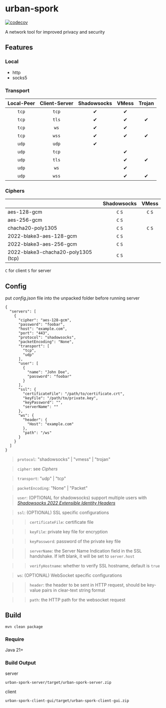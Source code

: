 # urban-spork

[![codecov](https://codecov.io/gh/Zmax0/urban-spork/branch/master/graph/badge.svg?token=6QAZQ05HZV)](https://codecov.io/gh/Zmax0/urban-spork)

A network tool for improved privacy and security

## Features

### Local

- http
- socks5

### Transport

| Local-Peer | Client-Server | Shadowsocks | VMess | Trojan |
|:----------:|:-------------:|:-----------:|:-----:|:------:|
|   `tcp`    |     `tcp`     |      ✔      |   ✔   |        |
|   `tcp`    |     `tls`     |      ✔      |   ✔   |   ✔    |
|   `tcp`    |     `ws`      |      ✔      |   ✔   |        |
|   `tcp`    |     `wss`     |      ✔      |   ✔   |   ✔    |
|   `udp`    |     `udp`     |      ✔      |       |        |
|   `udp`    |     `tcp`     |             |   ✔   |        |
|   `udp`    |     `tls`     |             |   ✔   |   ✔    |
|   `udp`    |     `ws`      |             |   ✔   |        |
|   `udp`    |     `wss`     |             |   ✔   |   ✔    |

### Ciphers

|                                     | Shadowsocks |  VMess  |
|:------------------------------------|:-----------:|:-------:|
| aes-128-gcm                         |   `C` `S`   | `C` `S` |
| aes-256-gcm                         |   `C` `S`   |         |
| chacha20-poly1305                   |   `C` `S`   | `C` `S` |
| 2022-blake3-aes-128-gcm             |   `C` `S`   |         |
| 2022-blake3-aes-256-gcm             |   `C` `S`   |         |
| 2022-blake3-chacha20-poly1305 (tcp) |   `C` `S`   |         |

`C` for client `S` for server

## Config

put *config.json* file into the unpacked folder before running server

```json5
{
  "servers": [
    {
      "cipher": "aes-128-gcm",
      "password": "foobar",
      "host": "example.com",
      "port": "443",
      "protocol": "shadowsocks",
      "packetEncoding": "None",
      "transport": [
        "tcp",
        "udp"
      ],
      "user": [
        {
          "name": "John Doe",
          "password": "foobar"
        }
      ],
      "ssl": {
        "certificateFile": "/path/to/certificate.crt",
        "keyFile": "/path/to/private.key",
        "keyPassword": "",
        "serverName": ""
      },
      "ws": {
        "header": {
          "Host": "example.com"
        },
        "path": "/ws"
      }
    }
  ]
}
```

> `protocol`: "shadowsocks" | "vmess" | "trojan"

> `cipher`: see *Ciphers*

> `transport`: "udp" | "tcp"

> `packetEncoding`: "None" | "Packet"

> `user`: (OPTIONAL for shadowsocks) support multiple users with [*Shadowsocks 2022 Extensible Identity
Headers*](https://github.com/Shadowsocks-NET/shadowsocks-specs/blob/main/2022-2-shadowsocks-2022-extensible-identity-headers.md)

> `ssl`: (OPTIONAL) SSL specific configurations

> > `certificateFile`: certificate file

> > `keyFile`: private key file for encryption

> > `keyPassword`: password of the private key file

> > `serverName`: the Server Name Indication field in the SSL handshake. If left blank, it will be set to `server.host`

> > `verifyHostname`: whether to verify SSL hostname, default is `true`

> `ws`: (OPTIONAL) WebSocket specific configurations

> > `header`: the header to be sent in HTTP request, should be key-value pairs in clear-text string format

> > `path`: the HTTP path for the websocket request

## Build

    mvn clean package

### Require

Java 21+

### Build Output

server

    urban-spork-server/target/urban-spork-server.zip

client

    urban-spork-client-gui/target/urban-spork-client-gui.zip
